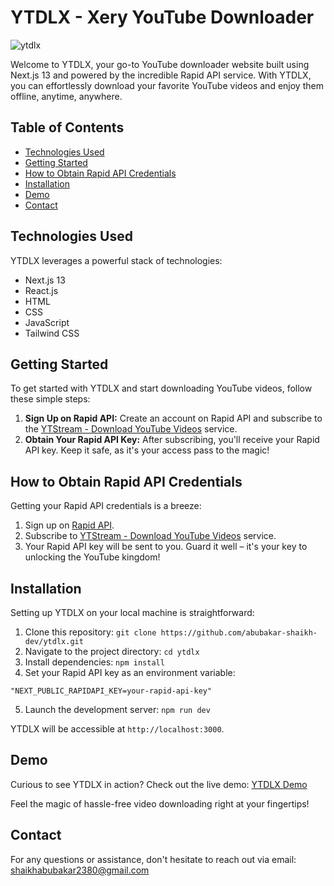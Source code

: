 # YTDLX - Xery YouTube Downloader

![ytdlx](https://github.com/abubakar-shaikh-dev/ytdlx/assets/64248752/d4a38fcb-e5ac-4c08-b2c0-b2686171beea)

Welcome to YTDLX, your go-to YouTube downloader website built using Next.js 13 and powered by the incredible Rapid API service. With YTDLX, you can effortlessly download your favorite YouTube videos and enjoy them offline, anytime, anywhere.

## Table of Contents

- [Technologies Used](#technologies-used)
- [Getting Started](#getting-started)
- [How to Obtain Rapid API Credentials](#how-to-obtain-rapid-api-credentials)
- [Installation](#installation)
- [Demo](#demo)
- [Contact](#contact)

## Technologies Used

YTDLX leverages a powerful stack of technologies:

- Next.js 13
- React.js
- HTML
- CSS
- JavaScript
- Tailwind CSS

## Getting Started

To get started with YTDLX and start downloading YouTube videos, follow these simple steps:

1. **Sign Up on Rapid API:** Create an account on Rapid API and subscribe to the [YTStream - Download YouTube Videos](https://rapidapi.com/ytjar/api/ytstream-download-youtube-videos) service.
2. **Obtain Your Rapid API Key:** After subscribing, you'll receive your Rapid API key. Keep it safe, as it's your access pass to the magic!

## How to Obtain Rapid API Credentials

Getting your Rapid API credentials is a breeze:

1. Sign up on [Rapid API](https://rapidapi.com/).
2. Subscribe to [YTStream - Download YouTube Videos](https://rapidapi.com/ytjar/api/ytstream-download-youtube-videos) service.
3. Your Rapid API key will be sent to you. Guard it well – it's your key to unlocking the YouTube kingdom!

## Installation

Setting up YTDLX on your local machine is straightforward:

1. Clone this repository: `git clone https://github.com/abubakar-shaikh-dev/ytdlx.git`
2. Navigate to the project directory: `cd ytdlx`
3. Install dependencies: `npm install`
4. Set your Rapid API key as an environment variable:

```dotenv
"NEXT_PUBLIC_RAPIDAPI_KEY=your-rapid-api-key"
```

5. Launch the development server: `npm run dev`

YTDLX will be accessible at `http://localhost:3000`.

## Demo

Curious to see YTDLX in action? Check out the live demo: [YTDLX Demo](https://ytdlx.vercel.app/)

Feel the magic of hassle-free video downloading right at your fingertips!

## Contact

For any questions or assistance, don't hesitate to reach out via email: shaikhabubakar2380@gmail.com

